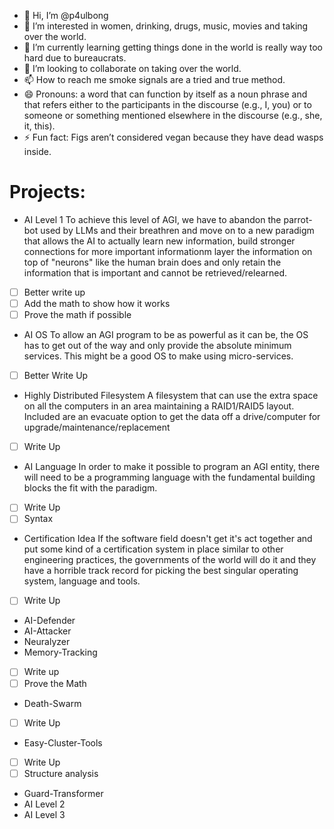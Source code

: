 - 👋 Hi, I’m @p4ulbong
- 👀 I’m interested in women, drinking, drugs, music, movies and taking over the world.
- 🌱 I’m currently learning getting things done in the world is really way too hard due to bureaucrats.
- 💞️ I’m looking to collaborate on taking over the world.
- 📫 How to reach me smoke signals are a tried and true method.
- 😄 Pronouns: a word that can function by itself as a noun phrase and that refers either to the participants in the discourse (e.g., I, you) or to someone or something mentioned elsewhere in the discourse (e.g., she, it, this).
- ⚡ Fun fact: Figs aren’t considered vegan because they have dead wasps inside.

<!---
p4ulbong/p4ulbong is a ✨ special ✨ repository because its `README.md` (this file) appears on your GitHub profile.
You can click the Preview link to take a look at your changes.
--->

# Projects:

- AI Level 1
To achieve this level of AGI, we have to abandon the parrot-bot used by LLMs and their breathren and move on to a new paradigm that allows the AI to actually learn new information, build stronger connections for more important informationm layer the information on top of "neurons" like the human brain does and only retain the information that is important and cannot be retrieved/relearned.
- [ ] Better write up
- [ ] Add the math to show how it works
- [ ] Prove the math if possible

- AI OS
To allow an AGI program to be as powerful as it can be, the OS has to get out of the way and only provide the absolute minimum services.  This might be a good OS to make using micro-services.
- [ ] Better Write Up

- Highly Distributed Filesystem
A filesystem that can use the extra space on all the computers in an area maintaining a RAID1/RAID5 layout.  Included are an evacuate option to get the data off a drive/computer for upgrade/maintenance/replacement
- [ ] Write Up

- AI Language
In order to make it possible to program an AGI entity, there will need to be a programming language with the fundamental building blocks the fit with the paradigm.
- [ ] Write Up
- [ ] Syntax

- Certification Idea
If the software field doesn't get it's act together and put some kind of a certification system in place similar to other engineering practices, the governments of the world will do it and they have a horrible track record for picking the best singular operating system, language and tools.
- [ ] Write Up

- AI-Defender
- AI-Attacker
- Neuralyzer
- Memory-Tracking
- [ ] Write up
- [ ] Prove the Math
- Death-Swarm
- [ ] Write Up
- Easy-Cluster-Tools
- [ ] Write Up
- [ ] Structure analysis
- Guard-Transformer
- AI Level 2
- AI Level 3
